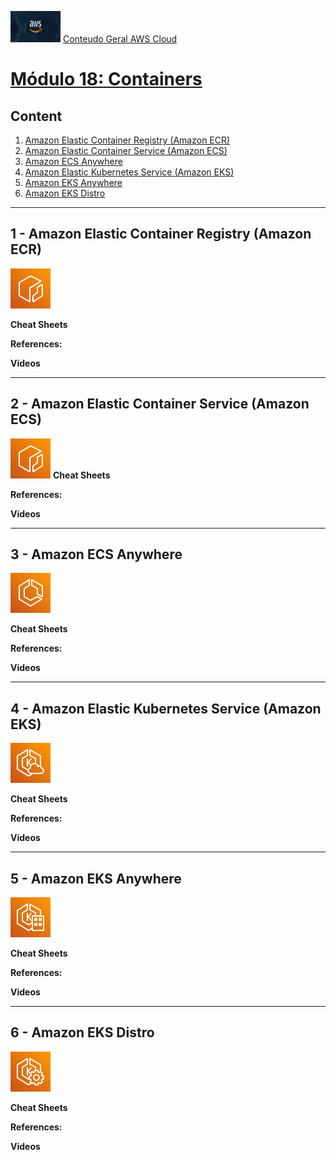 <img src="../images/extra/banner_aws.png" alt="aws" width=80 height=50 /> [Conteudo Geral AWS Cloud][1]

[1]: https://github.com/weder96/aws-certification-learning

# [Módulo 18: Containers](https://aws.amazon.com/what-is/compute/)

## Content
1. <a href="#section-1"> Amazon Elastic Container Registry (Amazon ECR)</a>
2. <a href="#section-2"> Amazon Elastic Container Service (Amazon ECS)</a>
3. <a href="#section-3"> Amazon ECS Anywhere</a>
4. <a href="#section-4"> Amazon Elastic Kubernetes Service (Amazon EKS)</a>
5. <a href="#section-5"> Amazon EKS Anywhere</a>
6. <a href="#section-6"> Amazon EKS Distro</a>

***************************************************************************************************
## <a id="section-1" ></a> **1 - Amazon Elastic Container Registry (Amazon ECR)**

![Elastic-Container-Registry](../images/Architecture-Service-Icons_01312022/Arch_Containers/48/Arch_Amazon-Elastic-Container-Registry_48.png "Elastic-Container-Registry")

**Cheat Sheets**

**References:**

**Videos**

***************************************************************************************************
## <a id="section-2" ></a> **2 - Amazon Elastic Container Service (Amazon ECS)**


![Elastic-Container-Registry](../images/Architecture-Service-Icons_01312022/Arch_Containers/48/Arch_Amazon-Elastic-Container-Registry_48.png "Elastic-Container-Registry")
**Cheat Sheets**

**References:**

**Videos**


***************************************************************************************************
## <a id="section-3" ></a> **3 - Amazon ECS Anywhere**

![Amazon-Elastic-Container-Service](../images/Architecture-Service-Icons_01312022/Arch_Containers/48/Arch_Amazon-Elastic-Container-Service_48.png "Amazon-Elastic-Container-Service")


**Cheat Sheets**

**References:**

**Videos**


***************************************************************************************************
## <a id="section-4" ></a> **4 - Amazon Elastic Kubernetes Service (Amazon EKS)**

![Amazon-EKS-Cloud](../images/Architecture-Service-Icons_01312022/Arch_Containers/48/Arch_Amazon-EKS-Cloud_48.png "Amazon-EKS-Cloud")


**Cheat Sheets**

**References:**

**Videos**


***************************************************************************************************
## <a id="section-5" ></a> **5 - Amazon EKS Anywhere**

![Amazon-EKS-Anywhere](../images/Architecture-Service-Icons_01312022/Arch_Containers/48/Arch_Amazon-EKS-Anywhere_48.png "Amazon-EKS-Anywhere")

**Cheat Sheets**

**References:**

**Videos**



***************************************************************************************************
## <a id="section-6" ></a> **6 - Amazon EKS Distro**

![Amazon EKS Distro](../images/Architecture-Service-Icons_01312022/Arch_Containers/48/Arch_Amazon-EKS-Distro_48.png "Amazon EKS Distro")

**Cheat Sheets**

**References:**

**Videos**